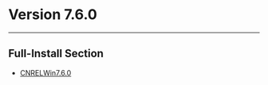 # Version 7.6.0

----

## Full-Install Section

- [CNRELWin7.6.0](https://autopatchcn.bh3.com/ptpublic/rel/20240624104231_kQdR9e8gTqYZeAgW/PC/BH3_v7.6.0_b6f1709c3910.7z)
